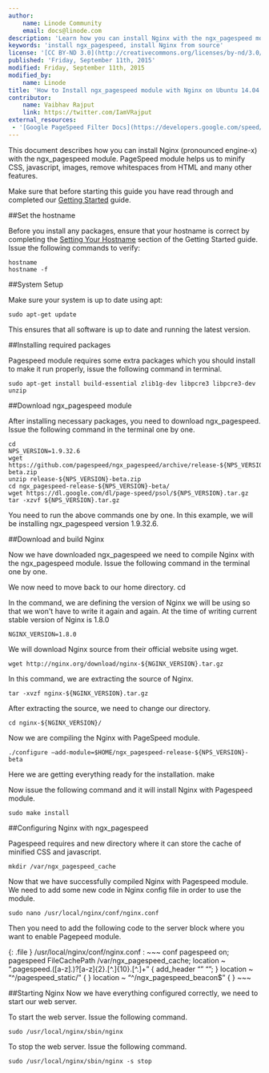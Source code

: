 ```yaml
---
author:
    name: Linode Community
    email: docs@linode.com
description: 'Learn how you can install Nginx with the ngx_pagespeed module on Ubuntu 14.04.'
keywords: 'install ngx_pagespeed, install Nginx from source'
license: '[CC BY-ND 3.0](http://creativecommons.org/licenses/by-nd/3.0/us/)'
published: 'Friday, September 11th, 2015'
modified: Friday, September 11th, 2015
modified_by:
    name: Linode
title: 'How to Install ngx_pagespeed module with Nginx on Ubuntu 14.04'
contributor:
    name: Vaibhav Rajput
    link: https://twitter.com/IamVRajput
external_resources:
 - '[Google PageSpeed Filter Docs](https://developers.google.com/speed/pagespeed/module/config_filters)'
---
```


This document describes how you can install Nginx (pronounced engine-x) with the ngx_pagespeed module. PageSpeed module helps us to minify CSS, javascript, images, remove whitespaces from HTML and many other features.

Make sure that before starting this guide you have read through and completed our [Getting Started](/docs/getting-started/) guide.

##Set the hostname

Before you install any packages, ensure that your hostname is correct by completing the [Setting Your Hostname](/docs/getting-started#sph_setting-the-hostname) section of the Getting Started guide. Issue the following commands to verify:

    hostname
    hostname -f

##System Setup

Make sure your system is up to date using apt:

    sudo apt-get update

This ensures that all software is up to date and running the latest version.

##Installing required packages

Pagespeed module requires some extra packages which you should install to make it run properly, issue the following command in terminal.

    sudo apt-get install build-essential zlib1g-dev libpcre3 libpcre3-dev unzip

##Download ngx_pagespeed module

After installing necessary packages, you need to download ngx_pagespeed. Issue the following command in the terminal one by one.

    cd
    NPS_VERSION=1.9.32.6
    wget https://github.com/pagespeed/ngx_pagespeed/archive/release-${NPS_VERSION}-beta.zip
    unzip release-${NPS_VERSION}-beta.zip
    cd ngx_pagespeed-release-${NPS_VERSION}-beta/
    wget https://dl.google.com/dl/page-speed/psol/${NPS_VERSION}.tar.gz
    tar -xzvf ${NPS_VERSION}.tar.gz

You need to run the above commands one by one. In this example, we will be installing ngx_pagespeed version 1.9.32.6.

##Download and build Nginx

Now we have downloaded ngx_pagespeed we need to compile Nginx with the ngx_pagespeed module. Issue the following command in the terminal one by one.

We now need to move back to our home directory.
    cd

In the command, we are defining the version of Nginx we will be using so that we won't have to write it again and again. At the time of writing current stable version of Nginx is 1.8.0

    NGINX_VERSION=1.8.0

We will download Nginx source from their official website using wget.

    wget http://nginx.org/download/nginx-${NGINX_VERSION}.tar.gz

In this command, we are extracting the source of Nginx.

    tar -xvzf nginx-${NGINX_VERSION}.tar.gz

After extracting the source, we need to change our directory.

    cd nginx-${NGINX_VERSION}/

Now we are compiling the Nginx with PageSpeed module.

    ./configure –add-module=$HOME/ngx_pagespeed-release-${NPS_VERSION}-beta

Here we are getting everything ready for the installation.
    make

Now issue the following command and it will install Nginx with Pagespeed module.

    sudo make install

##Configuring Nginx with ngx_pagespeed

Pagespeed requires and new directory where it can store the cache of minified CSS and javascript.

    mkdir /var/ngx_pagespeed_cache

Now that we have successfully compiled Nginx with Pagespeed module. We need to add some new code in Nginx config file in order to use the module.

    sudo nano /usr/local/nginx/conf/nginx.conf

Then you need to add the following code to the server block where you want to enable Pagepeed module.

{: .file }
/usr/local/nginx/conf/nginx.conf
:   ~~~ conf
    pagespeed on;
    pagespeed FileCachePath /var/ngx_pagespeed_cache;
    location ~ “\.pagespeed\.([a-z]\.)?[a-z]{2}\.[^.]{10}\.[^.]+” {
    add_header “” “”;
    }
    location ~ “^/pagespeed_static/” { }
    location ~ “^/ngx_pagespeed_beacon$” { }
    ~~~

##Starting Nginx
Now we have everything configured correctly, we need to start our web server.

To start the web server. Issue the following command.

    sudo /usr/local/nginx/sbin/nginx

To stop the web server. Issue the following command.

    sudo /usr/local/nginx/sbin/nginx -s stop
